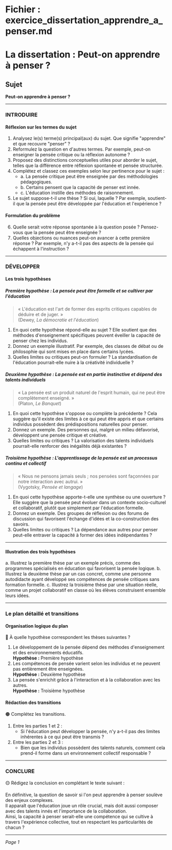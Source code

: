 # Fichier : exercice_dissertation_apprendre_a_penser.md

# La dissertation : Peut-on apprendre à penser ?

## Sujet
**Peut-on apprendre à penser ?**

---

### INTRODUIRE

#### Réflexion sur les termes du sujet

1. Analysez le(s) terme(s) principal(aux) du sujet. Que signifie "apprendre" et que recouvre "penser" ?
2. Reformulez la question en d'autres termes. Par exemple, peut-on enseigner la pensée critique ou la réflexion autonome ?
3. Proposez des distinctions conceptuelles utiles pour aborder le sujet, telles que la différence entre réflexion spontanée et pensée structurée.
4. Complétez et classez ces exemples selon leur pertinence pour le sujet :
   - a. La pensée critique peut être enseignée par des méthodologies pédagogiques.
   - b. Certains pensent que la capacité de penser est innée.
   - c. L'éducation instille des méthodes de raisonnement.
5. Le sujet suppose-t-il une thèse ? Si oui, laquelle ? Par exemple, soutient-il que la pensée peut être développée par l'éducation et l'expérience ?

#### Formulation du problème

6. Quelle serait votre réponse spontanée à la question posée ? Pensez-vous que la pensée peut être enseignée ?
7. Quelles objections ou nuances peut-on avancer à cette première réponse ? Par exemple, n'y a-t-il pas des aspects de la pensée qui échappent à l'instruction ?

---

### DÉVELOPPER

#### Les trois hypothèses

##### Première hypothèse : La pensée peut être formelle et se cultiver par l’éducation

> « L'éducation est l'art de former des esprits critiques capables de déduire et de juger. »  
> (Dewey, *La démocratie et l'éducation*)

1. En quoi cette hypothèse répond-elle au sujet ? Elle soutient que des méthodes d'enseignement spécifiques peuvent éveiller la capacité de penser chez les individus.
2. Donnez un exemple illustratif. Par exemple, des classes de débat ou de philosophie qui sont mises en place dans certains lycées.
3. Quelles limites ou critiques peut-on formuler ? La standardisation de l'éducation pourrait-elle nuire à la créativité individuelle ?

##### Deuxième hypothèse : La pensée est en partie instinctive et dépend des talents individuels

> « La pensée est un produit naturel de l'esprit humain, qui ne peut être complètement enseigné. »  
> (Platon, *Le Banquet*)

1. En quoi cette hypothèse s'oppose ou complète la précédente ? Cela suggère qu'il existe des limites à ce qui peut être appris et que certains individus possèdent des prédispositions naturelles pour penser.
2. Donnez un exemple. Des personnes qui, malgré un milieu défavorisé, développent une pensée critique et créative.
3. Quelles limites ou critiques ? La valorisation des talents individuels pourrait-elle renforcer des inégalités déjà existantes ?

##### Troisième hypothèse : L'apprentissage de la pensée est un processus continu et collectif

> « Nous ne pensons jamais seuls ; nos pensées sont façonnées par notre interaction avec autrui. »  
> (Vygotsky, *Pensée et langage*)

1. En quoi cette hypothèse apporte-t-elle une synthèse ou une ouverture ? Elle suggère que la pensée peut évoluer dans un contexte socio-culturel et collaboratif, plutôt que simplement par l'éducation formelle.
2. Donnez un exemple. Des groupes de réflexion ou des forums de discussion qui favorisent l'échange d'idées et la co-construction des savoirs.
3. Quelles limites ou critiques ? La dépendance aux autres pour penser peut-elle entraver la capacité à former des idées indépendantes ?

---

#### Illustration des trois hypothèses

a. Illustrez la première thèse par un exemple précis, comme des programmes spécialisés en éducation qui favorisent la pensée logique.
b. Illustrez la deuxième thèse par un cas concret, comme une personne autodidacte ayant développé ses compétences de pensée critiques sans formation formelle.
c. Illustrez la troisième thèse par une situation réelle, comme un projet collaboratif en classe où les élèves construisent ensemble leurs idées.

---

### Le plan détaillé et transitions

#### Organisation logique du plan

🔴 À quelle hypothèse correspondent les thèses suivantes ?

1. Le développement de la pensée dépend des méthodes d'enseignement et des environnements éducatifs.  
   **Hypothèse :** Première hypothèse
2. Les compétences de pensée varient selon les individus et ne peuvent pas entièrement être enseignées.  
   **Hypothèse :** Deuxième hypothèse
3. La pensée s'enrichit grâce à l'interaction et à la collaboration avec les autres.  
   **Hypothèse :** Troisième hypothèse

#### Rédaction des transitions

🟠 Complétez les transitions.

1. Entre les parties 1 et 2 :  
   - Si l'éducation peut développer la pensée, n'y a-t-il pas des limites inhérentes à ce qui peut être transmis ?
2. Entre les parties 2 et 3 :  
   - Bien que les individus possèdent des talents naturels, comment cela prend-il forme dans un environnement collectif responsable ?

---

### CONCLURE

🟡 Rédigez la conclusion en complétant le texte suivant :

En définitive, la question de savoir si l'on peut apprendre à penser soulève des enjeux complexes.  
Il apparaît que l'éducation joue un rôle crucial, mais doit aussi composer avec des talents innés et l'importance de la collaboration.  
Ainsi, la capacité à penser serait-elle une compétence qui se cultive à travers l'expérience collective, tout en respectant les particularités de chacun ?

--- 

*Page 1*